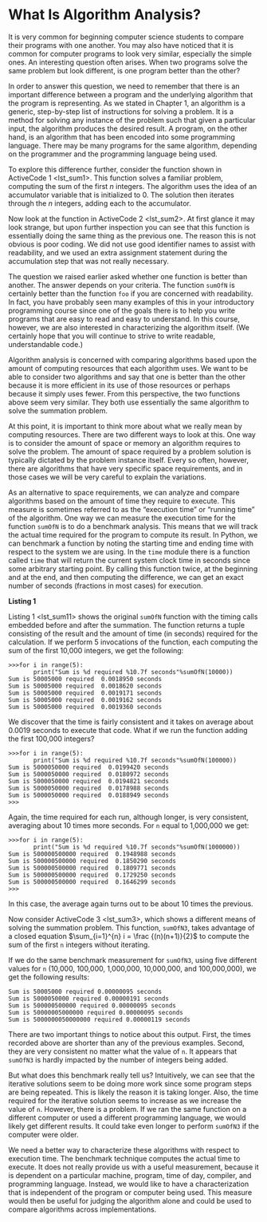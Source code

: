 What Is Algorithm Analysis?
===========================

It is very common for beginning computer science students to compare
their programs with one another. You may also have noticed that it is
common for computer programs to look very similar, especially the simple
ones. An interesting question often arises. When two programs solve the
same problem but look different, is one program better than the other?

In order to answer this question, we need to remember that there is an
important difference between a program and the underlying algorithm that
the program is representing. As we stated in Chapter 1, an algorithm is
a generic, step-by-step list of instructions for solving a problem. It
is a method for solving any instance of the problem such that given a
particular input, the algorithm produces the desired result. A program,
on the other hand, is an algorithm that has been encoded into some
programming language. There may be many programs for the same algorithm,
depending on the programmer and the programming language being used.

To explore this difference further, consider the function shown in
ActiveCode 1 &lt;lst\_sum1&gt;. This function solves a familiar problem,
computing the sum of the first *n* integers. The algorithm uses the idea
of an accumulator variable that is initialized to 0. The solution then
iterates through the *n* integers, adding each to the accumulator.

Now look at the function in ActiveCode 2 &lt;lst\_sum2&gt;. At first
glance it may look strange, but upon further inspection you can see that
this function is essentially doing the same thing as the previous one.
The reason this is not obvious is poor coding. We did not use good
identifier names to assist with readability, and we used an extra
assignment statement during the accumulation step that was not really
necessary.

The question we raised earlier asked whether one function is better than
another. The answer depends on your criteria. The function `sumOfN` is
certainly better than the function `foo` if you are concerned with
readability. In fact, you have probably seen many examples of this in
your introductory programming course since one of the goals there is to
help you write programs that are easy to read and easy to understand. In
this course, however, we are also interested in characterizing the
algorithm itself. (We certainly hope that you will continue to strive to
write readable, understandable code.)

Algorithm analysis is concerned with comparing algorithms based upon the
amount of computing resources that each algorithm uses. We want to be
able to consider two algorithms and say that one is better than the
other because it is more efficient in its use of those resources or
perhaps because it simply uses fewer. From this perspective, the two
functions above seem very similar. They both use essentially the same
algorithm to solve the summation problem.

At this point, it is important to think more about what we really mean
by computing resources. There are two different ways to look at this.
One way is to consider the amount of space or memory an algorithm
requires to solve the problem. The amount of space required by a problem
solution is typically dictated by the problem instance itself. Every so
often, however, there are algorithms that have very specific space
requirements, and in those cases we will be very careful to explain the
variations.

As an alternative to space requirements, we can analyze and compare
algorithms based on the amount of time they require to execute. This
measure is sometimes referred to as the “execution time” or “running
time” of the algorithm. One way we can measure the execution time for
the function `sumOfN` is to do a benchmark analysis. This means that we
will track the actual time required for the program to compute its
result. In Python, we can benchmark a function by noting the starting
time and ending time with respect to the system we are using. In the
`time` module there is a function called `time` that will return the
current system clock time in seconds since some arbitrary starting
point. By calling this function twice, at the beginning and at the end,
and then computing the difference, we can get an exact number of seconds
(fractions in most cases) for execution.

**Listing 1**

Listing 1 &lt;lst\_sum11&gt; shows the original `sumOfN` function with
the timing calls embedded before and after the summation. The function
returns a tuple consisting of the result and the amount of time (in
seconds) required for the calculation. If we perform 5 invocations of
the function, each computing the sum of the first 10,000 integers, we
get the following:

    >>>for i in range(5):
           print("Sum is %d required %10.7f seconds"%sumOfN(10000))
    Sum is 50005000 required  0.0018950 seconds
    Sum is 50005000 required  0.0018620 seconds
    Sum is 50005000 required  0.0019171 seconds
    Sum is 50005000 required  0.0019162 seconds
    Sum is 50005000 required  0.0019360 seconds

We discover that the time is fairly consistent and it takes on average
about 0.0019 seconds to execute that code. What if we run the function
adding the first 100,000 integers?

    >>>for i in range(5):
           print("Sum is %d required %10.7f seconds"%sumOfN(100000))
    Sum is 5000050000 required  0.0199420 seconds
    Sum is 5000050000 required  0.0180972 seconds
    Sum is 5000050000 required  0.0194821 seconds
    Sum is 5000050000 required  0.0178988 seconds
    Sum is 5000050000 required  0.0188949 seconds
    >>>

Again, the time required for each run, although longer, is very
consistent, averaging about 10 times more seconds. For `n` equal to
1,000,000 we get:

    >>>for i in range(5):
           print("Sum is %d required %10.7f seconds"%sumOfN(1000000))
    Sum is 500000500000 required  0.1948988 seconds
    Sum is 500000500000 required  0.1850290 seconds
    Sum is 500000500000 required  0.1809771 seconds
    Sum is 500000500000 required  0.1729250 seconds
    Sum is 500000500000 required  0.1646299 seconds
    >>>

In this case, the average again turns out to be about 10 times the
previous.

Now consider ActiveCode 3 &lt;lst\_sum3&gt;, which shows a different
means of solving the summation problem. This function, `sumOfN3`, takes
advantage of a closed equation $\sum_{i=1}^{n} i = \frac {(n)(n+1)}{2}$
to compute the sum of the first `n` integers without iterating.

If we do the same benchmark measurement for `sumOfN3`, using five
different values for `n` (10,000, 100,000, 1,000,000, 10,000,000, and
100,000,000), we get the following results:

    Sum is 50005000 required 0.00000095 seconds
    Sum is 5000050000 required 0.00000191 seconds
    Sum is 500000500000 required 0.00000095 seconds
    Sum is 50000005000000 required 0.00000095 seconds
    Sum is 5000000050000000 required 0.00000119 seconds

There are two important things to notice about this output. First, the
times recorded above are shorter than any of the previous examples.
Second, they are very consistent no matter what the value of `n`. It
appears that `sumOfN3` is hardly impacted by the number of integers
being added.

But what does this benchmark really tell us? Intuitively, we can see
that the iterative solutions seem to be doing more work since some
program steps are being repeated. This is likely the reason it is taking
longer. Also, the time required for the iterative solution seems to
increase as we increase the value of `n`. However, there is a problem.
If we ran the same function on a different computer or used a different
programming language, we would likely get different results. It could
take even longer to perform `sumOfN3` if the computer were older.

We need a better way to characterize these algorithms with respect to
execution time. The benchmark technique computes the actual time to
execute. It does not really provide us with a useful measurement,
because it is dependent on a particular machine, program, time of day,
compiler, and programming language. Instead, we would like to have a
characterization that is independent of the program or computer being
used. This measure would then be useful for judging the algorithm alone
and could be used to compare algorithms across implementations.
